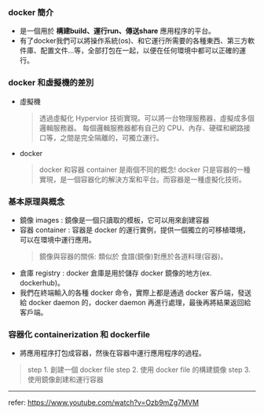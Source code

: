 ### docker 簡介
- 是一個用於 **構建build、運行run、傳送share** 應用程序的平台。
- 有了docker我們可以將操作系統(os)、和它運行所需要的各種東西、第三方軟件庫、配置文件...等，全部打包在一起，以便在任何環境中都可以正確的運行。

### docker 和虛擬機的差別
- 虛擬機
  >  透過虛擬化 Hypervior 技術實現。可以將一台物理服務器，虛擬成多個邏輯服務器。
  >  每個邏輯服務器都有自己的 CPU、內存、硬碟和網路接口等，之間是完全隔離的，可獨立運行。
- docker
  > docker 和容器 container 是兩個不同的概念!  docker 只是容器的一種實現，是一個容器化的解決方案和平台。而容器是一種虛擬化技術。

### 基本原理與概念
- 鏡像 images : 鏡像是一個只讀取的模板，它可以用來創建容器
- 容器 container : 容器是 docker 的運行實例，提供一個獨立的可移植環境，可以在環境中運行應用。
  >  鏡像與容器的關係: 類似於 食譜(鏡像)對應於各道料理(容器)。
- 倉庫 registry : docker 倉庫是用於儲存 docker 鏡像的地方(ex. dockerhub)。
- 我們在終端輸入的各種 docker 命令，實際上都是通過 docker 客戶端，發送給 docker daemon 的，docker daemon 再進行處理，最後再將結果返回給客戶端。

### 容器化 containerization 和 dockerfile
- 將應用程序打包成容器，然後在容器中運行應用程序的過程。
> step 1. 創建一個 docker file
> step 2. 使用 docker file 的構建鏡像
> step 3. 使用鏡像創建和運行容器

-------------------
refer: https://www.youtube.com/watch?v=Ozb9mZg7MVM
